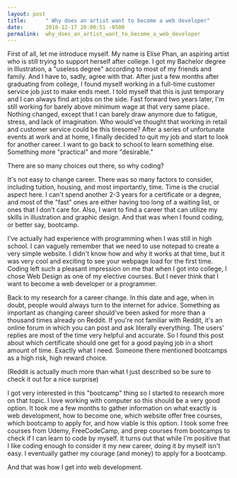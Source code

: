 ```yaml
---
layout: post
title:      " Why does an artist want to become a web developer"
date:       2018-12-17 20:00:51 -0500
permalink:  why_does_an_artist_want_to_become_a_web_developer
---
```



First of all, let me introduce myself. My name is Elise Phan, an aspiring artist who is still trying to support herself after college. I got my Bachelor degree in Illustration, a "useless degree" according to most of my friends and family. And I have to, sadly, agree with that. After just a few months after graduating from college, I found myself working in a full-time customer service job just to make ends meet. I told myself that this is just temporary and I can always find art jobs on the side. 
Fast forward two years later, I'm still working for barely above minimum wage at that very same place. Nothing changed, except that I can barely draw anymore due to fatigue, stress, and lack of imagination. Who would've thought that working in retail and customer service could be this tiresome? After a series of unfortunate events at work and at home, I finally decided to quit my job and start to look for another career. I want to go back to school to learn something else. Something more "practical" and more "desirable."

There are so many choices out there, so why coding? 

It's not easy to change career. There was so many factors to consider, including tuition, housing, and most importantly, time. Time is the crucial aspect here. I can't spend another 2-3 years for a certificate or a degree, and most of the "fast" ones are either having too long of a waiting list, or ones that I don't care for. Also, I want to find a career that can utilize my skills in illustration and graphic design. And that was when I found coding, or better say, bootcamp.

I've actually had experience with programming when I was still in high school. I can vaguely remember that we need to use notepad to create a very simple website. I didn't know how and why it works at that time, but it was very cool and exciting to see your webpage load for the first time. Coding left such a pleasant impression on me that when I got into college, I chose Web Design as one of my elective courses. But I never think that I want to become a web developer or a programmer. 

Back to my research for a career change. In this date and age, when in doubt, people would always turn to the internet for advice. Something as important as changing career should've been asked for more than a thousand times already on Reddit. If you're not familiar with Reddit, it's an online forum in which you can post and ask literally everything.
The users' replies are most of the time very helpful and accurate. So I found this post about which certificate should one get for a good paying job in a short amount of time. Exactly what I need. Someone there mentioned bootcamps as a high risk, high reward choice. 

(Reddit is actually much more than what I just described so be sure to check it out for a nice surprise)

I got very interested in this "bootcamp" thing so I started to research more on that topic. I love working with computer so this should be a very good option.
It took me a few months to gather information on what exactly is web development, how to become one, which website offer free courses, which bootcamp to apply for, and how viable is this option. I took some free courses from Udemy, FreeCodeCamp, and prep courses from bootcamps to check if I can learn to code by myself. 
It turns out that while I'm positive that I like coding enough to consider it my new career, doing it by myself isn't easy. I eventually gather my courage (and money) to apply for a bootcamp.

And that was how I get into web development.




